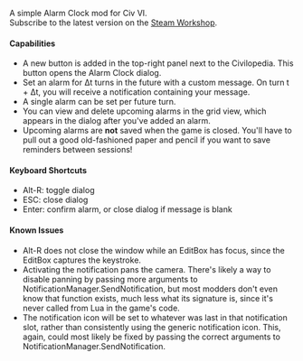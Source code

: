 A simple Alarm Clock mod for Civ VI.  
Subscribe to the latest version on the [Steam Workshop](https://steamcommunity.com/sharedfiles/filedetails/?id=2052074567).

#### Capabilities
* A new button is added in the top-right panel next to the Civilopedia. This button opens the Alarm Clock dialog.
* Set an alarm for Δt turns in the future with a custom message. On turn t + Δt, you will receive a notification containing your message.
* A single alarm can be set per future turn.
* You can view and delete upcoming alarms in the grid view, which appears in the dialog after you've added an alarm.
* Upcoming alarms are **not** saved when the game is closed. You'll have to pull out a good old-fashioned paper and pencil if you want to save reminders between sessions!

#### Keyboard Shortcuts
* Alt-R: toggle dialog
* ESC: close dialog
* Enter: confirm alarm, or close dialog if message is blank

#### Known Issues
* Alt-R does not close the window while an EditBox has focus, since the EditBox captures the keystroke.
* Activating the notification pans the camera. There's likely a way to disable panning by passing more arguments to NotificationManager.SendNotification, but most modders don't even know that function exists, much less what its signature is, since it's never called from Lua in the game's code.
* The notification icon will be set to whatever was last in that notification slot, rather than consistently using the generic notification icon. This, again, could most likely be fixed by passing the correct arguments to NotificationManager.SendNotification.
